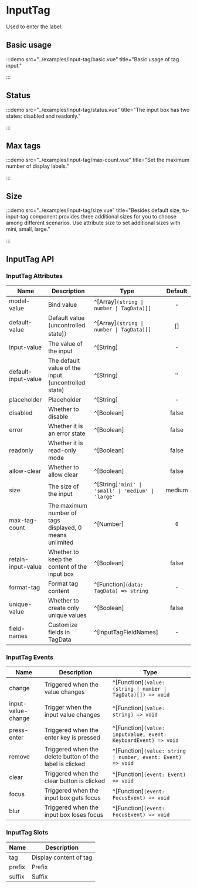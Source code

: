# InputTag

Used to enter the label.

## Basic usage

:::demo src="../examples/input-tag/basic.vue" title="Basic usage of tag input."

:::

## Status

:::demo src="../examples/input-tag/status.vue" title="The input box has two states: disabled and readonly."

:::

## Max tags

:::demo src="../examples/input-tag/max-count.vue" title="Set the maximum number of display labels."

:::

## Size

:::demo src="../examples/input-tag/size.vue" title="Besides default size, tu-input-tag component provides three additional sizes for you to choose among different scenarios. Use attribute size to set additional sizes with mini, small, large."

:::

## InputTag API

### InputTag Attributes

| Name | Description | Type | Default |
| ------ | ---- | ---- | :----: |
| model-value | Bind value | ^[Array]`(string \| number \| TagData)[]`| - |
| default-value | Default value (uncontrolled state)）| ^[Array]`(string \| number \| TagData)[]`| [] |
| input-value | The value of the input | ^[String] | - |
| default-input-value | The default value of the input (uncontrolled state) | ^[String] | '' |
| placeholder | Placeholder |^[String] | - |
| disabled | Whether to disable | ^[Boolean] | false |
| error | Whether it is an error state | ^[Boolean] | false |
| readonly | Whether it is read-only mode | ^[Boolean] | false |
| allow-clear | Whether to allow clear | ^[Boolean] | false |
| size | The size of the input| ^[String]`'mini' \| 'small' \| 'medium' \| 'large'` | medium |
| max-tag-count | The maximum number of tags displayed, 0 means unlimited | ^[Number] |`0`|
| retain-input-value | Whether to keep the content of the input box | ^[Boolean] | false |
| format-tag | Format tag content | ^[Function]`(data: TagData) => string` | - |
| unique-value | Whether to create only unique values | ^[Boolean] | false |
| field-names | Customize fields in TagData |^[InputTagFieldNames] | - |

### InputTag Events

| Name | Description | Type |
| ------ | ---- | ---- |
| change | Triggered when the value changes | ^[Function]`(value: (string \| number \| TagData)[]) => void` |
| input-value-change | Trigger when the input value changes | ^[Function]`(value: string) => void` |
| press-enter | Triggered when the enter key is pressed | ^[Function]`(value: inputValue, event: KeyboardEvent) => void` |
| remove | Triggered when the delete button of the label is clicked | ^[Function]`(value: string \| number, event: Event) => void` |
| clear | Triggered when the clear button is clicked | ^[Function]`(event: Event) => void` |
| focus | Triggered when the input box gets focus | ^[Function]`(event: FocusEvent) => void` |
| blur | Triggered when the input box loses focus | ^[Function]`(event: FocusEvent) => void` |

### InputTag Slots

| Name | Description |
| ------ | ---- |
| tag | Display content of tag |
| prefix | Prefix |
| suffix | Suffix |
